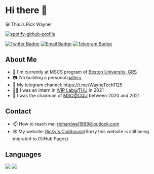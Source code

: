 # Hi there 👋
😀 This is Rick Wayne!

[![spotify-github-profile](https://spotify-github-profile.vercel.app/api/view?uid=31elm6whsflt6culxw7vomymcide&cover_image=true&theme=default&bar_color=6fa5ec&bar_color_cover=true)](https://spotify-github-profile.vercel.app/api/view?uid=31elm6whsflt6culxw7vomymcide&redirect=true)

[![Twitter Badge](https://img.shields.io/badge/-Twitter-1da1f2?style=for-the-badge&logo=twitter&logoColor=white)](https://twitter.com/RickW26088769)
[![Email Badge](https://img.shields.io/badge/-OUTLOOK-blue?style=for-the-badge&logo=microsoftoutlook&logoColor=white)](mailto:richardwei1999@outlook.com)
[![Telegram Badge](https://img.shields.io/badge/-TELEGRAM-lightgrey?style=for-the-badge&logo=telegram&logoColor=white)](https://t.me/rickwayne)
## About Me
- 🏫 I'm currently at MSCS program of [Boston University, GRS](https://www.bu.edu/cas/)
- 📷 I'm building a personal [gallery](https://rickwayne1125.github.io/gallery/)
- 📔 My telegram channel: https://t.me/WayneTech1125
- 👨‍💻 I was an intern in [IVIP Lab@THU](https://ivip-tsinghua.github.io/iViP-Homepage/) in 2021
- 🤵 I was the chairman of [MSC@CQU](https://cqu.microsoftstudent.club/) between 2020 and 2021

## Contact
- 📫 How to reach me: richardwei1999@outlook.com
- 🕸️ My website: [Ricky's Clubhouse](https://me.waynetech.site)(Sorry this website is still being migrated to GitHub Pages)

## Languages
<p>
  <img src="https://github-readme-stats.vercel.app/api/top-langs/?username=RickWayne1125&layout=compact"></img>
  <img src="https://github-readme-stats.vercel.app/api?username=RickWayne1125&show_icons=true&bg_color=30,191970,904e95&title_color=fff&text_color=fff&count_private=true&show_icons=true&hide=prs,issues"></img>
</p>

<!-- <img src="https://img.shields.io/badge/C++-F15B2A?style=flat-square&logo=c%2b%2b"></img>
<img src="https://img.shields.io/badge/Python-3572a5?style=flat-square&logo=python&logoColor=white"></img> -->

<!--
**RickWayne1125/RickWayne1125** is a ✨ _special_ ✨ repository because its `README.md` (this file) appears on your GitHub profile.

Here are some ideas to get you started:

- 🔭 I’m currently working on ...
- 🌱 I’m currently learning ...
- 👯 I’m looking to collaborate on ...
- 🤔 I’m looking for help with ...
- 💬 Ask me about ...
- 📫 How to reach me: ...
- 😄 Pronouns: ...
- ⚡ Fun fact: ...
-->
